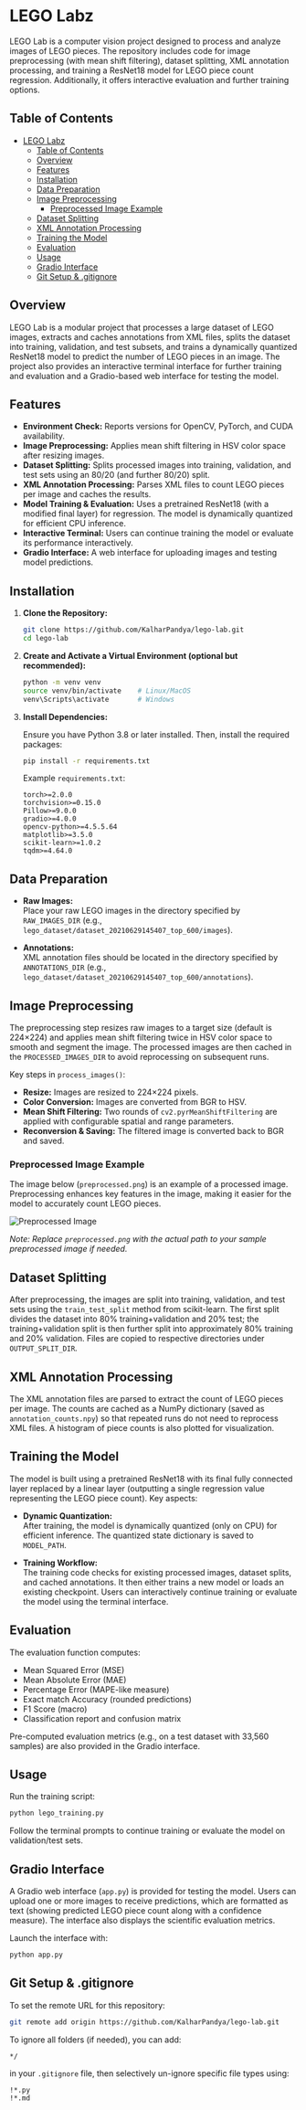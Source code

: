 
# LEGO Labz

LEGO Lab is a computer vision project designed to process and analyze images of LEGO pieces. The repository includes code for image preprocessing (with mean shift filtering), dataset splitting, XML annotation processing, and training a ResNet18 model for LEGO piece count regression. Additionally, it offers interactive evaluation and further training options.

## Table of Contents

- [LEGO Labz](#lego-labz)
  - [Table of Contents](#table-of-contents)
  - [Overview](#overview)
  - [Features](#features)
  - [Installation](#installation)
  - [Data Preparation](#data-preparation)
  - [Image Preprocessing](#image-preprocessing)
    - [Preprocessed Image Example](#preprocessed-image-example)
  - [Dataset Splitting](#dataset-splitting)
  - [XML Annotation Processing](#xml-annotation-processing)
  - [Training the Model](#training-the-model)
  - [Evaluation](#evaluation)
  - [Usage](#usage)
  - [Gradio Interface](#gradio-interface)
  - [Git Setup \& .gitignore](#git-setup--gitignore)

## Overview

LEGO Lab is a modular project that processes a large dataset of LEGO images, extracts and caches annotations from XML files, splits the dataset into training, validation, and test subsets, and trains a dynamically quantized ResNet18 model to predict the number of LEGO pieces in an image. The project also provides an interactive terminal interface for further training and evaluation and a Gradio-based web interface for testing the model.

## Features

- **Environment Check:** Reports versions for OpenCV, PyTorch, and CUDA availability.
- **Image Preprocessing:** Applies mean shift filtering in HSV color space after resizing images.
- **Dataset Splitting:** Splits processed images into training, validation, and test sets using an 80/20 (and further 80/20) split.
- **XML Annotation Processing:** Parses XML files to count LEGO pieces per image and caches the results.
- **Model Training & Evaluation:** Uses a pretrained ResNet18 (with a modified final layer) for regression. The model is dynamically quantized for efficient CPU inference.
- **Interactive Terminal:** Users can continue training the model or evaluate its performance interactively.
- **Gradio Interface:** A web interface for uploading images and testing model predictions.

## Installation

1. **Clone the Repository:**

   ```bash
   git clone https://github.com/KalharPandya/lego-lab.git
   cd lego-lab
   ```

2. **Create and Activate a Virtual Environment (optional but recommended):**

   ```bash
   python -m venv venv
   source venv/bin/activate    # Linux/MacOS
   venv\Scripts\activate       # Windows
   ```

3. **Install Dependencies:**

   Ensure you have Python 3.8 or later installed. Then, install the required packages:

   ```bash
   pip install -r requirements.txt
   ```

   Example `requirements.txt`:

   ```
   torch>=2.0.0
   torchvision>=0.15.0
   Pillow>=9.0.0
   gradio>=4.0.0
   opencv-python>=4.5.5.64
   matplotlib>=3.5.0
   scikit-learn>=1.0.2
   tqdm>=4.64.0
   ```

## Data Preparation

- **Raw Images:**  
  Place your raw LEGO images in the directory specified by `RAW_IMAGES_DIR` (e.g., `lego_dataset/dataset_20210629145407_top_600/images`).

- **Annotations:**  
  XML annotation files should be located in the directory specified by `ANNOTATIONS_DIR` (e.g., `lego_dataset/dataset_20210629145407_top_600/annotations`).

## Image Preprocessing

The preprocessing step resizes raw images to a target size (default is 224×224) and applies mean shift filtering twice in HSV color space to smooth and segment the image. The processed images are then cached in the `PROCESSED_IMAGES_DIR` to avoid reprocessing on subsequent runs.

Key steps in `process_images()`:
- **Resize:** Images are resized to 224×224 pixels.
- **Color Conversion:** Images are converted from BGR to HSV.
- **Mean Shift Filtering:** Two rounds of `cv2.pyrMeanShiftFiltering` are applied with configurable spatial and range parameters.
- **Reconversion & Saving:** The filtered image is converted back to BGR and saved.

### Preprocessed Image Example

The image below (`preprocessed.png`) is an example of a processed image. Preprocessing enhances key features in the image, making it easier for the model to accurately count LEGO pieces.

![Preprocessed Image](preprocessed.png)

*Note: Replace `preprocessed.png` with the actual path to your sample preprocessed image if needed.*

## Dataset Splitting

After preprocessing, the images are split into training, validation, and test sets using the `train_test_split` method from scikit-learn. The first split divides the dataset into 80% training+validation and 20% test; the training+validation split is then further split into approximately 80% training and 20% validation. Files are copied to respective directories under `OUTPUT_SPLIT_DIR`.

## XML Annotation Processing

The XML annotation files are parsed to extract the count of LEGO pieces per image. The counts are cached as a NumPy dictionary (saved as `annotation_counts.npy`) so that repeated runs do not need to reprocess XML files. A histogram of piece counts is also plotted for visualization.

## Training the Model

The model is built using a pretrained ResNet18 with its final fully connected layer replaced by a linear layer (outputting a single regression value representing the LEGO piece count). Key aspects:

- **Dynamic Quantization:**  
  After training, the model is dynamically quantized (only on CPU) for efficient inference. The quantized state dictionary is saved to `MODEL_PATH`.

- **Training Workflow:**  
  The training code checks for existing processed images, dataset splits, and cached annotations. It then either trains a new model or loads an existing checkpoint. Users can interactively continue training or evaluate the model using the terminal interface.

## Evaluation

The evaluation function computes:
- Mean Squared Error (MSE)
- Mean Absolute Error (MAE)
- Percentage Error (MAPE-like measure)
- Exact match Accuracy (rounded predictions)
- F1 Score (macro)
- Classification report and confusion matrix

Pre-computed evaluation metrics (e.g., on a test dataset with 33,560 samples) are also provided in the Gradio interface.

## Usage

Run the training script:
```bash
python lego_training.py
```
Follow the terminal prompts to continue training or evaluate the model on validation/test sets.

## Gradio Interface

A Gradio web interface (`app.py`) is provided for testing the model. Users can upload one or more images to receive predictions, which are formatted as text (showing predicted LEGO piece count along with a confidence measure). The interface also displays the scientific evaluation metrics.

Launch the interface with:
```bash
python app.py
```

## Git Setup & .gitignore

To set the remote URL for this repository:
```bash
git remote add origin https://github.com/KalharPandya/lego-lab.git
```
To ignore all folders (if needed), you can add:
```
*/
```
in your `.gitignore` file, then selectively un-ignore specific file types using:
```
!*.py
!*.md
```

